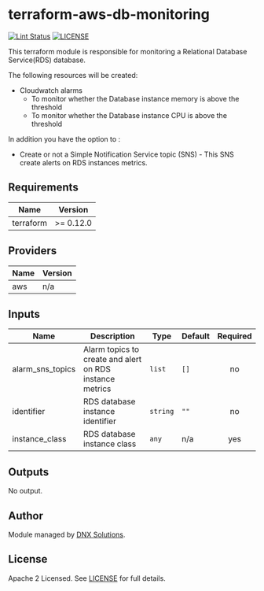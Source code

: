# terraform-aws-db-monitoring

[![Lint Status](https://github.com/DNXLabs/terraform-aws-db-monitoring/workflows/Lint/badge.svg)](https://github.com/DNXLabs/terraform-aws-db-monitoring/actions)
[![LICENSE](https://img.shields.io/github/license/DNXLabs/terraform-aws-db-monitoring)](https://github.com/DNXLabs/terraform-aws-db-monitoring/blob/master/LICENSE)

This terraform module is responsible for monitoring a Relational Database Service(RDS) database.

The following resources will be created:
 - Cloudwatch alarms
   - To monitor whether the Database instance memory is above the threshold
   - To monitor whether the Database instance CPU is above the threshold

In addition you have the option to :
 - Create or not a Simple Notification Service topic (SNS) - This SNS create alerts on RDS instances metrics.

<!--- BEGIN_TF_DOCS --->

## Requirements

| Name | Version |
|------|---------|
| terraform | >= 0.12.0 |

## Providers

| Name | Version |
|------|---------|
| aws | n/a |

## Inputs

| Name | Description | Type | Default | Required |
|------|-------------|------|---------|:--------:|
| alarm\_sns\_topics | Alarm topics to create and alert on RDS instance metrics | `list` | `[]` | no |
| identifier | RDS database instance identifier | `string` | `""` | no |
| instance\_class | RDS database instance class | `any` | n/a | yes |

## Outputs

No output.

<!--- END_TF_DOCS --->

## Author

Module managed by [DNX Solutions](https://github.com/DNXLabs).


## License

Apache 2 Licensed. See [LICENSE](https://github.com/DNXLabs/terraform-aws-db-monitoring/blob/master/LICENSE) for full details.
